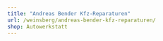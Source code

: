 ```yaml
---
title: "Andreas Bender Kfz-Reparaturen"
url: /weinsberg/andreas-bender-kfz-reparaturen/
shop: Autowerkstatt
---
```

